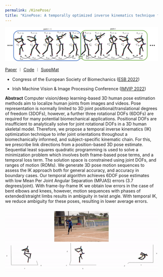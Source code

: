 ```yaml
---
permalink: /KinePose/
title: "KinePose: A temporally optimized inverse kinematics technique for 6DOF human pose estimation with biomechanical constraints"
---
```


<p align="center">
  <img src="/assets/images/KinePose/KinePose2.png" width="900">
</p>

<a href="https://arxiv.org/" target="_blank">Paper</a> ︱ <a href="https://github.com/" target="_blank">Code</a> ︱ <a href="https://kevgildea.github.io/assets/images/KinePose/SuppMat.pdf" target="_blank">SuppMat</a>

- Congress of the European Society of Biomechanics (<a href="https://esbiomech.org/welcome-to-the-european-society-of-biomechanics-esbiomech/esb-related-publications/esb-congresses-abstracts/" target="_blank">ESB 2022</a>)

- Irish Machine Vision & Image Processing Conference (<a href="https://imvipconference.github.io/" target="_blank">IMVIP 2022</a>)


**Abstract**
Computer vision/deep learning-based 3D human pose estimation methods aim to localize human joints from images and videos. Pose representation is normally limited to 3D joint positional/translational degrees of freedom (3DOFs), however, a further three rotational DOFs (6DOFs) are required for many potential biomechanical applications. Positional DOFs are insufficient to analytically solve for joint rotational DOFs in a 3D human skeletal model. Therefore, we propose a temporal inverse kinematics (IK) optimization technique to infer joint orientations throughout a biomechanically informed, and subject-specific kinematic chain. For this, we prescribe link directions from a position-based 3D pose estimate. Sequential least squares quadratic programming is used to solve a minimization problem which involves both frame-based pose terms, and a temporal loss term. The solution space is constrained using joint DOFs, and ranges of motion (ROMs). We generate 3D pose motion sequences to assess the IK approach both for general accuracy, and accuracy in boundary cases.
Our temporal algorithm achieves 6DOF pose estimates with low Mean Per Joint Angular Separation (MPJAS) errors (3.7 degrees/joint). With frame-by-frame IK we obtain low errors in the case of bent elbows and knees, however, motion sequences with phases of extended/straight limbs results in ambiguity in twist angle. With temporal IK, we reduce ambiguity for these poses, resulting in lower average errors.


<p align="center">
  <img src="/assets/images/KinePose/Baseball.gif" width="900">
</p>



